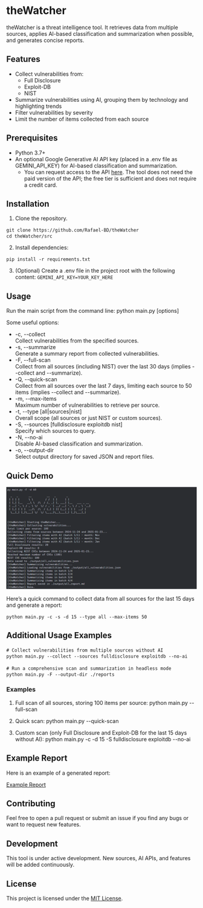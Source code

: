 # theWatcher

<!-- <h1 align="center">
  <img src="#" alt="theWatcher" width="150px">
</h1> -->

theWatcher is a threat intelligence tool. It retrieves data from multiple sources, applies AI-based classification and summarization when possible, and generates concise reports.

## Features

- Collect vulnerabilities from:
  - Full Disclosure
  - Exploit-DB
  - NIST
- Summarize vulnerabilities using AI, grouping them by technology and highlighting trends
- Filter vulnerabilities by severity
- Limit the number of items collected from each source

## Prerequisites

- Python 3.7+  
- An optional Google Generative AI API key (placed in a .env file as GEMINI_API_KEY) for AI-based classification and summarization.
  - You can request access to the API [here](https://aistudio.google.com). The tool does not need the paid version of the API; the free tier is sufficient and does not require a credit card.

## Installation

1. Clone the repository.  
  ```console
  git clone https://github.com/Rafael-BD/theWatcher
  cd theWatcher/src
  ```
2. Install dependencies:  
  ```console
  pip install -r requirements.txt
  ```
3. (Optional) Create a .env file in the project root with the following content:
   `GEMINI_API_KEY=YOUR_KEY_HERE`

## Usage

Run the main script from the command line:
python main.py [options]

Some useful options:
- -c, --collect  
  Collect vulnerabilities from the specified sources.
- -s, --summarize  
  Generate a summary report from collected vulnerabilities.
- -F, --full-scan  
  Collect from all sources (including NIST) over the last 30 days (implies --collect and --summarize).
- -Q, --quick-scan  
  Collect from all sources over the last 7 days, limiting each source to 50 items (implies --collect and --summarize).
- -m, --max-items  
  Maximum number of vulnerabilities to retrieve per source.
- -t, --type [all|sources|nist]  
  Overall scope (all sources or just NIST or custom sources).
- -S, --sources [fulldisclosure exploitdb nist]  
  Specify which sources to query.
- -N, --no-ai  
  Disable AI-based classification and summarization.
- -o, --output-dir  
  Select output directory for saved JSON and report files.

## Quick Demo

![Terminal Demo](./assets/image.png)

Here’s a quick command to collect data from all sources for the last 15 days and generate a report:

```console
python main.py -c -s -d 15 --type all --max-items 50
```

## Additional Usage Examples

```console
# Collect vulnerabilities from multiple sources without AI
python main.py --collect --sources fulldisclosure exploitdb --no-ai

# Run a comprehensive scan and summarization in headless mode
python main.py -F --output-dir ./reports
```

### Examples

1) Full scan of all sources, storing 100 items per source:
   python main.py --full-scan

2) Quick scan:
   python main.py --quick-scan

3) Custom scan (only Full Disclosure and Exploit-DB for the last 15 days without AI):
   python main.py -c -d 15 -S fulldisclosure exploitdb --no-ai

## Example Report

Here is an example of a generated report:

[Example Report](./example/)

## Contributing

Feel free to open a pull request or submit an issue if you find any bugs or want to request new features.

## Development

This tool is under active development. New sources, AI APIs, and features will be added continuously.

## License

This project is licensed under the [MIT License](LICENSE).
